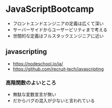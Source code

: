 # JavaScriptBootcamp
- フロントエンドエンジニアの定義は広くて深い
- サーバーサイドからユーザービリティまで考える
- 世間的な定義はフルスタックエンジニアに近い

## javascripting
- https://nodeschool.io/ja/
- https://github.com/recruit-tech/javascripting

### 高階関数のよいところ
- 無駄な変数宣言が無い
- だからバグの混入が少ないと言われている



